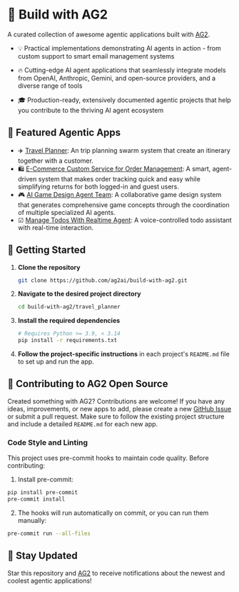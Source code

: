 # 🌟 Build with AG2

A curated collection of awesome agentic applications built with [AG2](https://github.com/ag2ai/ag2).

- 💡 Practical implementations demonstrating AI agents in action - from custom support to smart email management systems

- 🔥 Cutting-edge AI agent applications that seamlessly integrate models from OpenAI, Anthropic, Gemini, and open-source providers, and a diverse range of tools

- 🎓 Production-ready, extensively documented agentic projects that help you contribute to the thriving AI agent ecosystem

## 📂 Featured Agentic Apps

- ✈️ [Travel Planner](travel-planner): An trip planning swarm system that create an itinerary together with a customer.
- 🛍️ [E-Commerce Custom Service for Order Management](e-commerce-customer-service): A smart, agent-driven system that makes order tracking quick and easy while simplifying returns for both logged-in and guest users.
- 🎮 [AI Game Design Agent Team](game-design-agent-team): A collaborative game design system that generates comprehensive game concepts through the coordination of multiple specialized AI agents.
- ☑ [Manage Todos With Realtime Agent](manage-todos-with-realtime-agent): A voice-controlled todo assistant with real-time interaction.

## 🚀 Getting Started

1. **Clone the repository**

   ```bash
   git clone https://github.com/ag2ai/build-with-ag2.git
   ```

2. **Navigate to the desired project directory**

   ```bash
   cd build-with-ag2/travel_planner
   ```

3. **Install the required dependencies**

   ```bash
   # Requires Python >= 3.9, < 3.14
   pip install -r requirements.txt
   ```

4. **Follow the project-specific instructions** in each project's `README.md` file to set up and run the app.

## 🤝 Contributing to AG2 Open Source

Created something with AG2? Contributions are welcome! If you have any ideas, improvements, or new apps to add, please create a new [GitHub Issue](https://github.com/ag2ai/build-with-ag2/issues) or submit a pull request. Make sure to follow the existing project structure and include a detailed `README.md` for each new app.

### Code Style and Linting

This project uses pre-commit hooks to maintain code quality. Before contributing:

1. Install pre-commit:

```bash
pip install pre-commit
pre-commit install
```

2. The hooks will run automatically on commit, or you can run them manually:

```bash
pre-commit run --all-files
```

## 🌟 **Stay Updated**

Star this repository and [AG2](https://github.com/ag2ai/ag2) to receive notifications about the newest and coolest agentic applications!
